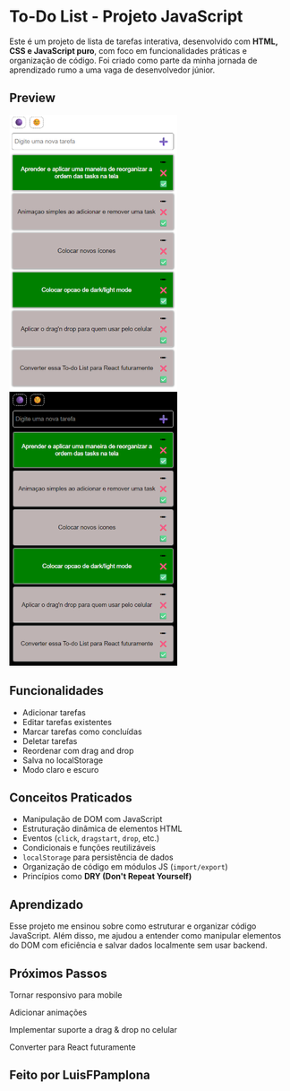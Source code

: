 # To-Do List - Projeto JavaScript

Este é um projeto de lista de tarefas interativa, desenvolvido com **HTML, CSS e JavaScript puro**, com foco em funcionalidades práticas e organização de código. Foi criado como parte da minha jornada de aprendizado rumo a uma vaga de desenvolvedor júnior.

## Preview

![to-do-preview-lightmode](to-do-preview/lightmode300.png)
![to-do-preview-darkmode](to-do-preview/darkmode300.png)


## Funcionalidades

- Adicionar tarefas
- Editar tarefas existentes
- Marcar tarefas como concluídas
- Deletar tarefas
- Reordenar com drag and drop
- Salva no localStorage
- Modo claro e escuro

## Conceitos Praticados

- Manipulação de DOM com JavaScript
- Estruturação dinâmica de elementos HTML
- Eventos (`click`, `dragstart`, `drop`, etc.)
- Condicionais e funções reutilizáveis
- `localStorage` para persistência de dados
- Organização de código em módulos JS (`import/export`)
- Princípios como **DRY (Don't Repeat Yourself)**


## Aprendizado

Esse projeto me ensinou sobre como estruturar e organizar código JavaScript. Além disso, me ajudou a entender como manipular elementos do DOM com eficiência e salvar dados localmente sem usar backend.

## Próximos Passos

Tornar responsivo para mobile

Adicionar animações

Implementar suporte a drag & drop no celular

Converter para React futuramente


## Feito por LuisFPamplona

